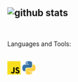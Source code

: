 ![github stats](https://github-readme-stats.vercel.app/api?username=Senpai-10&count_private=true&show_icons=true&theme=dracula&hide=stars)
---
<br>

Languages and Tools:<br><br>

<img src="./images/javascript.svg" width="30" height="30" />
<img src="./images/python-5.svg" width="30" height="30" />
